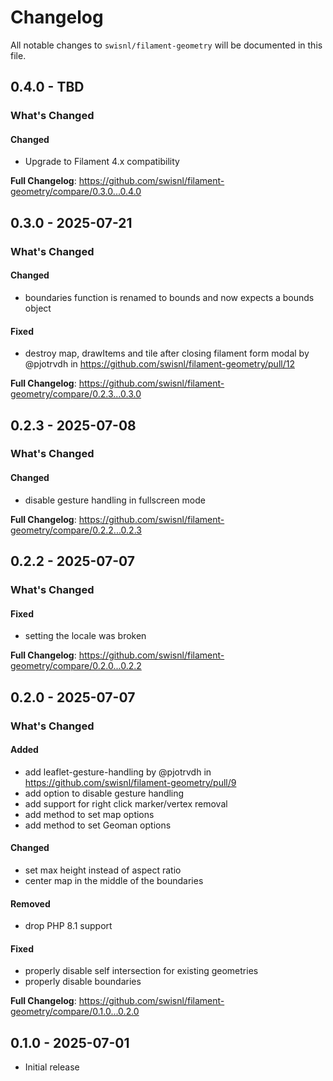 # Changelog

All notable changes to `swisnl/filament-geometry` will be documented in this file.

## 0.4.0 - TBD

### What's Changed

#### Changed

* Upgrade to Filament 4.x compatibility

**Full Changelog**: https://github.com/swisnl/filament-geometry/compare/0.3.0...0.4.0

## 0.3.0 - 2025-07-21

### What's Changed

#### Changed

* boundaries function is renamed to bounds and now expects a bounds object

#### Fixed

* destroy map, drawItems and tile after closing filament form modal by @pjotrvdh in https://github.com/swisnl/filament-geometry/pull/12

**Full Changelog**: https://github.com/swisnl/filament-geometry/compare/0.2.3...0.3.0

## 0.2.3 - 2025-07-08

### What's Changed

#### Changed

* disable gesture handling in fullscreen mode

**Full Changelog**: https://github.com/swisnl/filament-geometry/compare/0.2.2...0.2.3

## 0.2.2 - 2025-07-07

### What's Changed

#### Fixed

* setting the locale was broken

**Full Changelog**: https://github.com/swisnl/filament-geometry/compare/0.2.0...0.2.2

## 0.2.0 - 2025-07-07

### What's Changed

#### Added

* add leaflet-gesture-handling by @pjotrvdh in https://github.com/swisnl/filament-geometry/pull/9
* add option to disable gesture handling
* add support for right click marker/vertex removal
* add method to set map options
* add method to set Geoman options

#### Changed

* set max height instead of aspect ratio
* center map in the middle of the boundaries

#### Removed

* drop PHP 8.1 support

#### Fixed

* properly disable self intersection for existing geometries
* properly disable boundaries

**Full Changelog**: https://github.com/swisnl/filament-geometry/compare/0.1.0...0.2.0

## 0.1.0 - 2025-07-01

* Initial release
